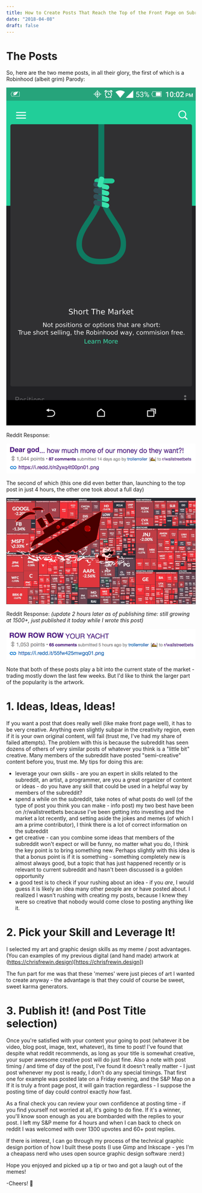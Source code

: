```yaml
---
title: How to Create Posts That Reach the Top of the Front Page on Subreddits (And How I Created Two of Them for /r/wallstreetbets)
date: "2018-04-08"
draft: false
---
```


# The Posts

So, here are the two meme posts, in all their glory, the first of which is a Robinhood (albeit grim) Parody:

![First post that made it to the front page.](robinhood_parody.png)

Reddit Response:

![First front page post response.](deargod.png)

The second of which (this one did even better than, launching to the top post in just 4 hours, the other one took about a full day)

![Second post that made it to the front page.](sandp_parody.png)

Reddit Response: _(update 2 hours later as of publishing time: still growing at 1500+, just published it today while I wrote this post)_

![Second front page post response.](rowrowrow.png)

Note that both of these posts play a bit into the current state of the market - trading mostly down the last few weeks. But I'd like to think the larger part of the popularity is the artwork.

# 1. Ideas, Ideas, Ideas!

If you want a post that does really well (like make front page well), it has to be very creative. Anything even slightly subpar in the creativity region, even if it is your own original content, will fail (trust me, I've had my share of failed attempts). The problem with this is because the subreddit has seen dozens of others of very similar posts of whatever you think is a "little bit" creative. Many members of the subreddit have posted "semi-creative" content before you, trust me. My tips for doing this are:

- leverage your own skills - are you an expert in skills related to the subreddit, an artist, a programmer, are you a great organizer of content or ideas - do you have any skill that could be used in a helpful way by members of the subreddit?
- spend a while on the subreddit, take notes of what posts do well (of the type of post you think you can make - info post) my two best have been on /r/wallstreetbets because I've been getting into investing and the market a lot recently, and setting aside the jokes and memes (of which I am a prime contributor), I think there is a lot of correct information on the subreddit
- get creative - can you combine some ideas that members of the subreddit won't expect or will be funny, no matter what you do, I think the key point is to bring something new. Perhaps slightly with this idea is that a bonus point is if it is something - something completely new is almost always good, but a topic that has just happened recently or is relevant to current subreddit and hasn't been discussed is a golden opportunity
- a good test is to check if your rushing about an idea - if you _are_, I would guess it is likely an idea many other people are or have posted about. I realized I wasn't rushing with creating my posts, because I knew they were so creative that nobody would come close to posting anything like it.

# 2. Pick your Skill and Leverage It!

I selected my art and graphic design skills as my meme / post advantages. (You can examples of my previous digital (and hand made) artwork at (https://chrisfrewin.design)[https://chrisfrewin.design])

The fun part for me was that these 'memes' were just pieces of art I wanted to create anyway - the advantage is that they could of course be sweet, sweet karma generators.

# 3. Publish it! (and Post Title selection)

Once you're satisfied with your content your going to post (whatever it be video, blog post, image, text, whatever), its time to post! I've found that despite what reddit recommends, as long as your title is somewhat creative, your super awesome creative post will do just fine. Also a note with post timing / and time of day of the post, I've found it doesn't really matter - I just post whenever my post is ready, I don't do any special timings. That first one for example was posted late on a Friday evening, and the S&P Map on a  If it is truly a front page post, it will gain traction regardless - I suppose the posting time of day could control exactly _how_ fast.

As a final check you can review your own confidence at posting time - if you find yourself not worried at all, it's going to do fine. If it's a winner, you'll know soon enough as you are bombarded with the replies to your post. I left my S&P meme for 4 hours and when I can back to check on reddit I was welcomed with over 1300 upvotes and 60+ post replies.

If there is interest, I can go through my process of the technical graphic design portion of how I built these posts (I use Gimp and Inkscape - yes I'm a cheapass nerd who uses open source graphic design software :nerd:)

Hope you enjoyed and picked up a tip or two and got a laugh out of the memes!

-Cheers! :beer:
